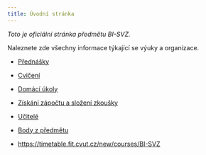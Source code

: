 ```yaml
---
title: Úvodní stránka
---
```


*Toto je oficiální stránka předmětu BI-SVZ.*

Naleznete zde všechny informace týkající se výuky a organizace.

* [Přednášky](lectures/index.md)

* [Cvičení](tutorials/index.md)
* [Domácí úkoly](homeworks/index.md)

* [Získání zápočtu a složení zkoušky](classification/index.md)

* [Učitelé](teachers/index.md)
* [Body z předmětu](https://grades.fit.cvut.cz/)
* https://timetable.fit.cvut.cz/new/courses/BI-SVZ 

